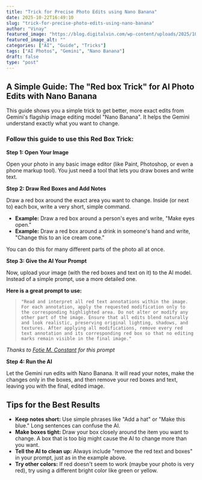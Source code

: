 ```yaml
---
title: "Trick for Precise Photo Edits using Nano Banana"
date: 2025-10-22T16:49:10
slug: "trick-for-precise-photo-edits-using-nano-banana"
author: "Vinay"
featured_image: "https://blog.digitalvin.com/wp-content/uploads/2025/10/precise-ai-photo-edits-using-gemini-nano-banana.webp"
featured_image_alt: ""
categories: ["AI", "Guide", "Tricks"]
tags: ["AI Photos", "Gemini", "Nano Banana"]
draft: false
type: "post"
---
```


<h2 >A Simple Guide: The "Red box Trick" for AI Photo Edits with Nano Banana</h2>

<p>This guide shows you a simple trick to get better, more exact edits from Gemini's flagship image editing model "Nano Banana". It helps the Gemini understand exactly what you want to change.</p>

<h3 >Follow this guide to use this Red Box Trick:</h3>

<p><strong>Step 1: Open Your Image</strong></p>

<p>Open your photo in any basic image editor (like Paint, Photoshop, or even a phone markup tool). You just need a tool that lets you draw boxes and write text.</p>

<p><strong>Step 2: Draw Red Boxes and Add Notes</strong></p>

<p>Draw a red box around the exact area you want to change. Inside (or next to) each box, write a very short, simple command.</p>

<ul >
<li><strong>Example:</strong> Draw a red box around a person's eyes and write, "Make eyes open."</li>

<li><strong>Example:</strong> Draw a red box around a drink in someone's hand and write, "Change this to an ice cream cone."</li>
</ul>

<p>You can do this for many different parts of the photo all at once.</p>

<p><strong>Step 3: Give the AI Your Prompt</strong></p>

<p>Now, upload your image (with the red boxes and text on it) to the AI model. Instead of a simple prompt, use a more detailed one.</p>

<p><strong>Here is a great prompt to use:</strong></p>

<blockquote>
<pre><code>"Read and interpret all red text annotations within the image. For each annotation, apply the requested modification only to the corresponding highlighted area. Do not alter or modify any other part of the image. Ensure that all edits blend naturally and look realistic, preserving original lighting, shadows, and textures. After applying all modifications, remove every red text annotation and its corresponding red box so that no editing marks remain visible in the final image."</code></pre>
</blockquote>

<p class="has-text-align-left"><em>Thanks to <a href="https://www.linkedin.com/in/fotie-m-constant/">Fotie M. Constant</a> for this prompt</em></p>

<p class="has-text-align-left"><strong>Step 4: Run the AI</strong></p>

<p>Let the Gemini run edits with Nano Banana. It will read your notes, make the changes only in the boxes, and then remove your red boxes and text, leaving you with the final, edited image.</p>

<h2 >Tips for the Best Results</h2>

<ul >
<li><strong>Keep notes short:</strong> Use simple phrases like "Add a hat" or "Make this blue." Long sentences can confuse the AI.</li>

<li><strong>Make boxes tight:</strong> Draw your box closely around the item you want to change. A box that is too big might cause the AI to change more than you want.</li>

<li><strong>Tell the AI to clean up:</strong> Always include "remove the red text and boxes" in your prompt, just as in the example above.</li>

<li><strong>Try other colors:</strong> If red doesn't seem to work (maybe your photo is very red), try using a different bright color like green or yellow.</li>
</ul>
